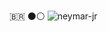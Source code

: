 🇧🇷  ⚫⚪
  ![neymar-jr](https://github.com/user-attachments/assets/67812339-7d69-47fb-8b68-f5c2d2f38c52)
